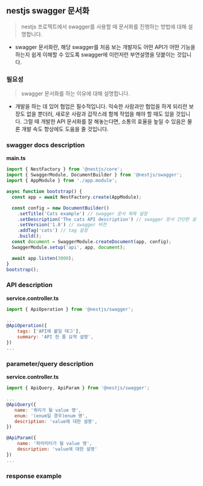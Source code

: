 ## nestjs swagger 문서화

> nestjs 프로젝트에서 swagger를 사용할 때 문서화를 진행하는 방법에 대해 설명합니다.

- swagger 문서화란, 해당 swagger를 처음 보는 개발자도 어떤 API가 어떤 기능을 하는지 쉽게 이해할 수 있도록 swagger에 이런저런 부연설명을 덧붙이는 것입니다.

### 필요성

> swagger 문서화를 하는 이유에 대해 설명합니다.

- 개발을 하는 데 있어 협업은 필수적입니다. 익숙한 사람과만 협업을 하게 되리란 보장도 없을 뿐더러, 새로운 사람과 갑작스레 함께 작업을 해야 할 때도 있을 것입니다. 그럴 때 개발한 API 문서화를 잘 해놓는다면, 소통의 효율을 높일 수 있음은 물론 개발 속도 향상에도 도움을 줄 것입니다. 

### swagger docs description

**main.ts**

```javascript
import { NestFactory } from '@nestjs/core';
import { SwaggerModule, DocumentBuilder } from '@nestjs/swagger';
import { AppModule } from './app.module';

async function bootstrap() {
  const app = await NestFactory.create(AppModule);

  const config = new DocumentBuilder()
    .setTitle('Cats example') // swagger 문서 제목 설정
    .setDescription('The cats API description') // swagger 문서 간단한 설명
    .setVersion('1.0') // swagger 버전
    .addTag('cats') // tag 설정
    .build();
  const document = SwaggerModule.createDocument(app, config);
  SwaggerModule.setup('api', app, document);

  await app.listen(3000);
}
bootstrap();
```



### API description

**service.controller.ts**

```javascript
import { ApiOperation } from '@nestjs/swagger';

...
@ApiOperation({
    tags: ['API에 붙일 태그'],
    summary: 'API 한 줄 요약 설명',
})
...
```



### parameter/query description

**service.controller.ts**

```javascript
import { ApiQuery, ApiParam } from '@nestjs/swagger';

...
@ApiQuery({
   name: '쿼리가 될 value 명',
   enum: '(enum일 경우)enum 명',
   description: 'value에 대한 설명',
})

@ApiParam({
    name: '파라미터가 될 value 명',
    description: 'value에 대한 설명'
})
...
```



### response example

```
```

